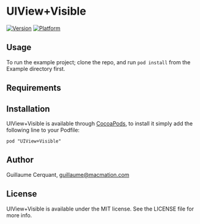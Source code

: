 # UIView+Visible

[![Version](http://cocoapod-badges.herokuapp.com/v/UIView+Visible/badge.png)](http://cocoadocs.org/docsets/UIView+Visible)
[![Platform](http://cocoapod-badges.herokuapp.com/p/UIView+Visible/badge.png)](http://cocoadocs.org/docsets/UIView+Visible)

## Usage

To run the example project; clone the repo, and run `pod install` from the Example directory first.

## Requirements

## Installation

UIView+Visible is available through [CocoaPods](http://cocoapods.org), to install
it simply add the following line to your Podfile:

    pod "UIView+Visible"

## Author

Guillaume Cerquant, guillaume@macmation.com

## License

UIView+Visible is available under the MIT license. See the LICENSE file for more info.

